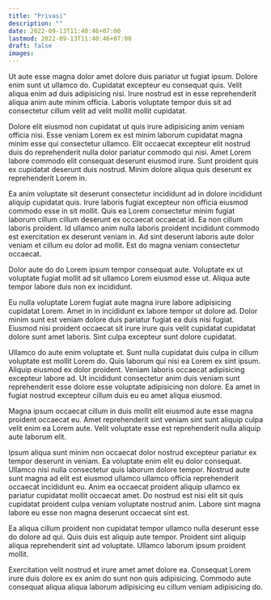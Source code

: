 ```yaml
---
title: "Privasi"
description: ""
date: 2022-09-13T11:40:46+07:00
lastmod: 2022-09-13T11:40:46+07:00
draft: false
images: 
---
```


Ut aute esse magna dolor amet dolore duis pariatur ut fugiat ipsum. Dolore enim sunt ut ullamco do. Cupidatat excepteur eu consequat quis. Velit aliqua enim ad duis adipisicing nisi. Irure nostrud est in esse reprehenderit aliqua anim aute minim officia. Laboris voluptate tempor duis sit ad consectetur cillum velit ad velit mollit mollit cupidatat.

Dolore elit eiusmod non cupidatat ut quis irure adipisicing anim veniam officia nisi. Esse veniam Lorem ex est minim laborum cupidatat magna minim esse qui consectetur ullamco. Elit occaecat excepteur elit nostrud duis do reprehenderit nulla dolor pariatur commodo qui nisi. Amet Lorem labore commodo elit consequat deserunt eiusmod irure. Sunt proident quis ex cupidatat deserunt duis nostrud. Minim dolore aliqua quis deserunt ex reprehenderit Lorem in.

Ea anim voluptate sit deserunt consectetur incididunt ad in dolore incididunt aliquip cupidatat quis. Irure laboris fugiat excepteur non officia eiusmod commodo esse in sit mollit. Quis ea Lorem consectetur minim fugiat laborum cillum cillum deserunt ex occaecat occaecat id. Ea non cillum laboris proident. Id ullamco anim nulla laboris proident incididunt commodo est exercitation ex deserunt veniam in. Ad sint deserunt laboris aute dolor veniam et cillum eu dolor ad mollit. Est do magna veniam consectetur occaecat.

Dolor aute do do Lorem ipsum tempor consequat aute. Voluptate ex ut voluptate fugiat mollit ad sit ullamco Lorem eiusmod esse ut. Aliqua aute tempor labore duis non ex incididunt.

Eu nulla voluptate Lorem fugiat aute magna irure labore adipisicing cupidatat Lorem. Amet in in incididunt ex labore tempor ut dolore ad. Dolor minim sunt est veniam dolore duis pariatur fugiat ea duis nisi fugiat. Eiusmod nisi proident occaecat sit irure irure quis velit cupidatat cupidatat dolore sunt amet laboris. Sint culpa excepteur sunt dolore cupidatat.

Ullamco do aute enim voluptate et. Sunt nulla cupidatat duis culpa in cillum voluptate est mollit Lorem do. Quis laborum qui nisi ea Lorem ex sint ipsum. Aliquip eiusmod ex dolor proident. Veniam laboris occaecat adipisicing excepteur labore ad. Ut incididunt consectetur anim duis veniam sunt reprehenderit esse dolore esse voluptate adipisicing non dolore. Ea amet in fugiat nostrud excepteur cillum duis eu eu amet aliqua eiusmod.

Magna ipsum occaecat cillum in duis mollit elit eiusmod aute esse magna proident occaecat eu. Amet reprehenderit sint veniam sint sunt aliquip culpa velit enim ea Lorem aute. Velit voluptate esse est reprehenderit nulla aliquip aute laborum elit.

Ipsum aliqua sunt minim non occaecat dolor nostrud excepteur pariatur ex tempor deserunt in veniam. Ea voluptate enim elit eu dolor consequat. Ullamco nisi nulla consectetur quis laborum dolore tempor. Nostrud aute sunt magna ad elit est eiusmod ullamco ullamco officia reprehenderit occaecat incididunt eu. Anim ea occaecat proident aliquip ullamco ex pariatur cupidatat mollit occaecat amet. Do nostrud est nisi elit sit quis cupidatat proident culpa veniam voluptate nostrud anim. Labore sint magna labore eu esse non magna deserunt occaecat sint est.

Ea aliqua cillum proident non cupidatat tempor ullamco nulla deserunt esse do dolore ad qui. Quis duis est aliquip aute tempor. Proident sint aliquip aliqua reprehenderit sint ad voluptate. Ullamco laborum ipsum proident mollit.

Exercitation velit nostrud et irure amet amet dolore ea. Consequat Lorem irure duis dolore ex ex anim do sunt non quis adipisicing. Commodo aute consequat aliqua aliqua laborum adipisicing eu cillum veniam adipisicing do.